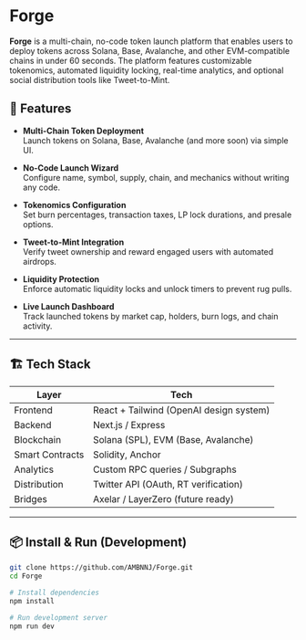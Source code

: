 # Forge 

**Forge** is a multi-chain, no-code token launch platform that enables users to deploy tokens across Solana, Base, Avalanche, and other EVM-compatible chains in under 60 seconds. The platform features customizable tokenomics, automated liquidity locking, real-time analytics, and optional social distribution tools like Tweet-to-Mint. 

## 🔧 Features

- **Multi-Chain Token Deployment**  
  Launch tokens on Solana, Base, Avalanche (and more soon) via simple UI.

- **No-Code Launch Wizard**  
  Configure name, symbol, supply, chain, and mechanics without writing any code.

- **Tokenomics Configuration**  
  Set burn percentages, transaction taxes, LP lock durations, and presale options.

- **Tweet-to-Mint Integration**  
  Verify tweet ownership and reward engaged users with automated airdrops.

- **Liquidity Protection**  
  Enforce automatic liquidity locks and unlock timers to prevent rug pulls.

- **Live Launch Dashboard**  
  Track launched tokens by market cap, holders, burn logs, and chain activity.

---

## 🏗 Tech Stack

| Layer         | Tech                                  |
|--------------|----------------------------------------|
| Frontend      | React + Tailwind (OpenAI design system) |
| Backend       | Next.js / Express                     | 
| Blockchain    | Solana (SPL), EVM (Base, Avalanche)   |
| Smart Contracts | Solidity, Anchor                    |
| Analytics     | Custom RPC queries / Subgraphs        |
| Distribution  | Twitter API (OAuth, RT verification)  |
| Bridges       | Axelar / LayerZero (future ready)     |

---

## 📦 Install & Run (Development)

```bash
git clone https://github.com/AMBNNJ/Forge.git 
cd Forge 

# Install dependencies
npm install

# Run development server
npm run dev
```
